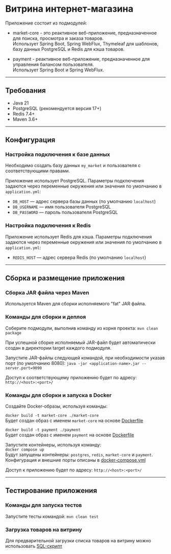 # Витрина интернет-магазина

Приложение состоит из подмодулей:

- market-core - это реактивное веб-приложение, предназначенное для поиска, просмотра и заказа товаров.  
Использует Spring Boot, Spring WebFlux, Thymeleaf для шаблонов, базу данных PostgreSQL и Redis для кэша товаров.

- payment - реактивное веб-приложение, предназначенное для управления балансом пользователя.  
Использует Spring Boot и Spring WebFlux.

---

## Требования

- Java 21
- PostgreSQL (рекомендуется версия 17+)
- Redis 7.4+
- Maven 3.6+

---

## Конфигурация

### Настройка подключения к базе данных

Необходимо создать базу данных `my_market` и пользователя с соответствующими правами.

Приложение использует PostgreSQL. Параметры подключения задаются через переменные окружения или значения по умолчанию в `application.yml`:
- `DB_HOST` — адрес сервера базы данных (по умолчанию `localhost`)
- `DB_USERNAME` — имя пользователя PostgreSQL
- `DB_PASSWORD` — пароль пользователя PostgreSQL

### Настройка подключения к Redis

Приложение использует Redis для кэша. Параметры подключения задаются через переменные окружения или значения по умолчанию в `application.yml`:
- `REDIS_HOST` — адрес сервера Redis (по умолчанию `localhost`)

---

## Сборка и размещение приложения

### Сборка JAR файла через Maven

Используется Maven для сборки исполняемого "fat" JAR файла.

### Команды для сборки и деплоя
Соберите подмодули, выполнив команду из корня проекта:
`mvn clean package`

При успешной сборке исполняемый JAR-файл будет автоматически создан в директории target каждого подмодуля.

Запустите JAR-файлы следующей командой, при необходимости указав порт (по умолчанию 8080):
`java -jar <application-name>.jar --server.port=9090`

Доступ к соответствующему приложению будет по адресу:
`http://<host>:<port>/`

### Команды для сборки и запуска в Docker
Создайте Docker-образы, используя команды:  

`docker build -t market-core ./market-core`  
Будет создан образ с именем `market-core` на основе [Dockerfile](market-core/Dockerfile)

`docker build -t payment ./payment`  
Будет создан образ с именем `payment` на основе [Dockerfile](payment/Dockerfile)

Запустите контейнеры, используя команду:  
`docker compose up`  
Будут запущены контейнеры: `postgres`, `redis`, `market-core` и `payment`.  
Конфигурация и внешние порты описаны в [docker-compose.yml](./docker-compose.yml)

Доступ к приложению будет по адресу:
`http://<host>:<port>/`

---

## Тестирование приложения

### Команды для запуска тестов
Запустите тесты командой:
`mvn clean test`

### Загрузка товаров на витрину
Для предварительной загрузки списка товаров на витрину можно использовать [SQL-скрипт](src/test/resources/v1.0.0_00_insert_item.sql)
